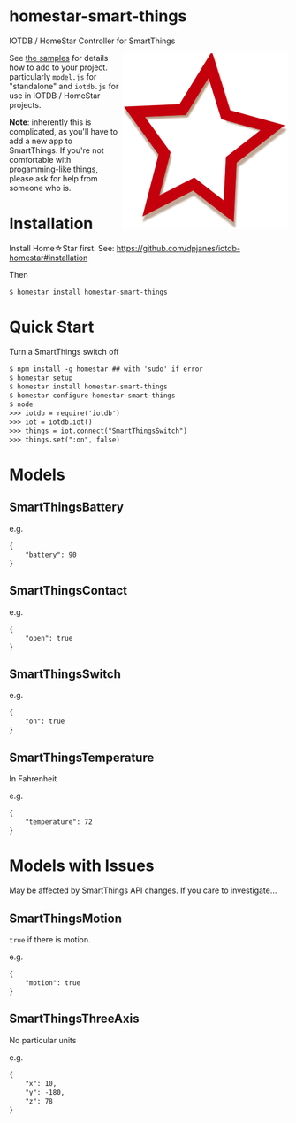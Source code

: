 # homestar-smart-things

IOTDB / HomeStar Controller for SmartThings

<img src="https://github.com/dpjanes/iotdb-homestar/blob/master/docs/HomeStar.png" align="right" />

See <a href="samples/">the samples</a> for details how to add to your project.
particularly <code>model.js</code> for "standalone" and <code>iotdb.js</code>
for use in IOTDB / HomeStar projects.

**Note**: inherently this is complicated, as you'll have to add
a new app to SmartThings. If you're not comfortable with 
progamming-like things, please ask for help from someone who is.

# Installation

Install Home☆Star first. 
See: https://github.com/dpjanes/iotdb-homestar#installation

Then

    $ homestar install homestar-smart-things

# Quick Start

Turn a SmartThings switch off

	$ npm install -g homestar ## with 'sudo' if error
	$ homestar setup
	$ homestar install homestar-smart-things
    $ homestar configure homestar-smart-things
	$ node
	>>> iotdb = require('iotdb')
	>>> iot = iotdb.iot()
	>>> things = iot.connect("SmartThingsSwitch")
	>>> things.set(":on", false)

# Models
## SmartThingsBattery
e.g. 

    {
        "battery": 90
    }

## SmartThingsContact
e.g. 

    {
        "open": true
    }

## SmartThingsSwitch

e.g. 

    {
        "on": true
    }

## SmartThingsTemperature

In Fahrenheit

e.g. 

    {
        "temperature": 72
    }


# Models with Issues

May be affected by SmartThings API changes. If you care to investigate...

## SmartThingsMotion

<code>true</code> if there is motion.

e.g. 

    {
        "motion": true
    }

## SmartThingsThreeAxis

No particular units

e.g. 

    {
        "x": 10,
        "y": -180,
        "z": 78
    }
